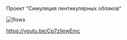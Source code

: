 Проект "Симуляция лентикулярных облаков"


![flows](https://github.com/user-attachments/assets/3f03520e-ed01-4712-9b2c-39fd542f8b21)


https://youtu.be/Cp7zIlewEmc
